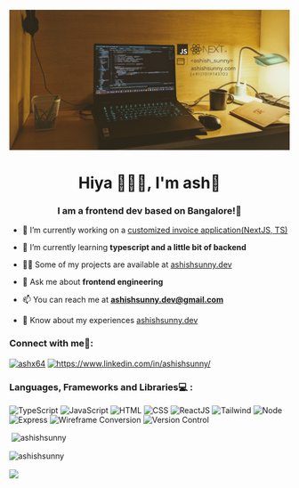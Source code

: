![banner](./images/banner2.png)


<h1 align="center">Hiya 🙋🏻‍♂️, I'm ash👾</h1>
<h3 align="center">I am a frontend dev based on Bangalore!🌷</h3>



- 🔭 I’m currently working on a [customized invoice application(NextJS, TS)](https://github.com/ashishsunny/invoice-app)

- 🌱 I’m currently learning **typescript and a little bit of backend**

- 👨‍💻 Some of my projects are available at [ashishsunny.dev](ashishsunny.dev)

- 💬 Ask me about **frontend engineering**

- 📫 You can reach me at **ashishsunny.dev@gmail.com**

- 📄 Know about my experiences [ashishsunny.dev](ashishsunny.dev)

<h3 align="left">Connect with me🤝:</h3>
<p align="left">
<a href="https://twitter.com/ashx64" target="blank"><img align="center" src="https://raw.githubusercontent.com/rahuldkjain/github-profile-readme-generator/master/src/images/icons/Social/twitter.svg" alt="ashx64" height="30" width="40" /></a>
<a href="https://linkedin.com/in/https://www.linkedin.com/in/ashishsunny/" target="blank"><img align="center" src="https://raw.githubusercontent.com/rahuldkjain/github-profile-readme-generator/master/src/images/icons/Social/linked-in-alt.svg" alt="https://www.linkedin.com/in/ashishsunny/" height="30" width="40" /></a>
</p>

<h3 align="left">Languages, Frameworks and Libraries💻 :</h3>

![TypeScript](https://img.shields.io/badge/typescript%20-%23007ACC.svg?&style=for-the-badge&logo=typescript&logoColor=white)
![JavaScript](https://img.shields.io/badge/javascript%20-%23323330.svg?&style=for-the-badge&logo=javascript&logoColor=%23F7DF1E)
![HTML](https://img.shields.io/badge/html5%20-%23E34F26.svg?&style=for-the-badge&logo=html5&logoColor=white)
![CSS](https://img.shields.io/badge/css3%20-%231572B6.svg?&style=for-the-badge&logo=css3&logoColor=white)
![ReactJS](https://img.shields.io/badge/react%20-%2320232a.svg?&style=for-the-badge&logo=react&logoColor=%2361DAFB)
![Tailwind](https://img.shields.io/badge/tailwindcss%20-%2338B2AC.svg?&style=for-the-badge&logo=tailwind-css&logoColor=white)
![Node](https://img.shields.io/badge/node.js%20-%2343853D.svg?&style=for-the-badge&logo=node.js&logoColor=white)
![Express](https://img.shields.io/badge/express.js%20-%23404d59.svg?&style=for-the-badge)
![Wireframe Conversion](https://img.shields.io/badge/figma%20-%23F24E1E.svg?&style=for-the-badge&logo=figma&logoColor=white)
![Version Control](https://img.shields.io/badge/git%20-%23F05033.svg?&style=for-the-badge&logo=git&logoColor=white)


<!-- <p><img align="left" src="https://github-readme-stats.vercel.app/api/top-langs?username=ashishsunny&show_icons=true&locale=en&layout=compact" alt="ashishsunny" /></p> -->

<p>&nbsp;<img align="center" src="https://github-readme-stats.vercel.app/api?username=ashishsunny&show_icons=true&locale=en" alt="ashishsunny" /></p>

<p><img align="center" src="https://github-readme-streak-stats.herokuapp.com/?user=ashishsunny&" alt="ashishsunny" /></p>

<a >
  <img align="center" src="https://github-readme-stats.vercel.app/api/top-langs/?username=ashishsunny&theme=gotham&layout=compact&hide=python,php" />
</a>


